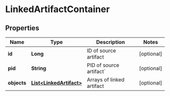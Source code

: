 
# LinkedArtifactContainer

## Properties
Name | Type | Description | Notes
------------ | ------------- | ------------- | -------------
**id** | **Long** | ID of source artifact |  [optional]
**pid** | **String** | PID of source artifact&#x60; |  [optional]
**objects** | [**List&lt;LinkedArtifact&gt;**](LinkedArtifact.md) | Arrays of linked artifact |  [optional]



